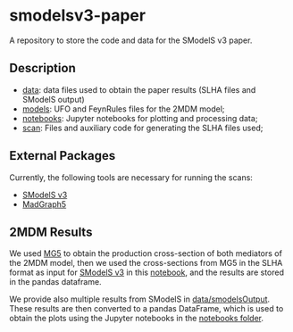 # smodelsv3-paper

A repository to store the code and data for the SModelS v3 paper.

## Description

* [data](./data): data files used to obtain the paper results (SLHA files and SModelS output)
* [models](./models): UFO and FeynRules files for the 2MDM model;
* [notebooks](./notebooks): Jupyter notebooks for plotting and processing data;
* [scan](./scan/): Files and auxiliary code for generating the SLHA files used;

## External Packages

Currently, the following tools are necessary for running the scans:

  * [SModelS v3](https://github.com/SModelS/smodels)
  * [MadGraph5](https://launchpad.net/mg5amcnlo)


## 2MDM Results

We used [MG5](https://launchpad.net/mg5amcnlo/) to obtain the production cross-section of both mediators of the 2MDM model, then we used the cross-sections from MG5 in the SLHA format as input for [SModelS v3](https://github.com/SModelS/smodels) in this [notebook](./notebooks/SmodelS/getResults.ipynb), and the results are stored in the pandas dataframe.

We provide also multiple results from SModelS in [data/smodelsOutput](./data/smodelsOutput). These results are then converted to a pandas DataFrame, which is used to obtain the plots using the Jupyter notebooks in the [notebooks folder](./notebooks). 

